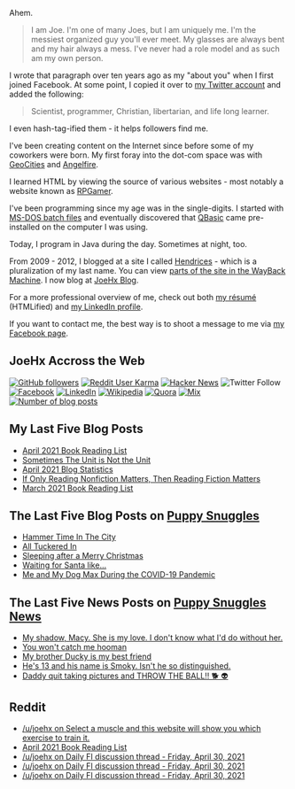 Ahem.

> I am Joe. I'm one of many Joes, but I am uniquely me. I'm the messiest organized guy you'll ever meet. My glasses are always bent and my hair always a mess. I've never had a role model and as such am my own person.

I wrote that paragraph over ten years ago as my "about you" when I first joined Facebook. At some point, I copied it over to [my Twitter account](https://twitter.com/JoeHxBlog) and added the following:

> Scientist, programmer, Christian, libertarian, and life long learner.

I even hash-tag-ified them - it helps followers find me.

I've been creating content on the Internet since before some of my coworkers were born. My first foray into the dot-com space was with [GeoCities](https://en.wikipedia.org/wiki/Yahoo!_GeoCities) and [Angelfire](https://en.wikipedia.org/wiki/Angelfire).

I learned HTML by viewing the source of various websites - most notably a website known as [RPGamer](https://rpgamer.com/).

I've been programming since my age was in the single-digits. I started with [MS-DOS batch files](https://en.wikipedia.org/wiki/Batch_file) and eventually discovered that [QBasic](https://en.wikipedia.org/wiki/QBasic) came pre-installed on the computer I was using.

Today, I program in Java during the day. Sometimes at night, too.

From 2009 - 2012, I blogged at a site I called [Hendrices](https://www.facebook.com/Hendricescom/) - which is a pluralization of my last name. You can view [parts of the site in the WayBack Machine](https://web.archive.org/web/20090731115109/http://www.hendrices.com/). I now blog at [JoeHx Blog](https://www.joehxblog.com/).

For a more professional overview of me, check out both [my r&eacute;sum&eacute;](https://www.joehxblog.com/resume/) (HTMLified) and [my LinkedIn profile](https://www.linkedin.com/in/joehx/).

If you want to contact me, the best way is to shoot a message to me via [my Facebook page](https://www.facebook.com/JoeHxBlog/).

## JoeHx Accross the Web

[![GitHub followers](https://img.shields.io/github/followers/hendrixjoseph?label=GitHub&style=for-the-badge&logo=github)](https://github.com/hendrixjoseph)
[![Reddit User Karma](https://img.shields.io/reddit/user-karma/combined/joehx?label=Reddit&style=for-the-badge&logo=reddit)](https://www.reddit.com/user/joehx/)
[![Hacker News](https://img.shields.io/badge/dynamic/json?label=hacker+news&query=%24.karma&url=https%3A%2F%2Fhacker-news.firebaseio.com%2Fv0%2Fuser%2Fjoehx2.json&color=ff6600&style=for-the-badge&logo=y-combinator)](https://news.ycombinator.com/user?id=joehx2)
![Twitter Follow](https://img.shields.io/twitter/follow/JoeHxBlog?label=Twitter&style=for-the-badge&logo=twitter&color=1da1f2)
[![Facebook](https://img.shields.io/static/v1?label=FACEBOOK&message=137%20LIKES&color=3b5998&style=for-the-badge&logo=facebook)](https://www.facebook.com/JoeHxBlog)
[![LinkedIn](https://img.shields.io/static/v1?label=linkedin&message=193%20connections&color=2867b2&style=for-the-badge&logo=linkedin)](https://www.linkedin.com/in/joehx)
[![Wikipedia](https://img.shields.io/badge/dynamic/xml?label=wikipedia&query=%2F%2F%2A%5B%40id%3D%22general-stats%22%5D%2Fdiv%2Fdiv%2Fdiv%5B1%5D%2Ftable%2Ftbody%2Ftr%5B11%5D%2Ftd%5B2%5D%2Fstrong&suffix=%20edits&url=https%3A%2F%2Fxtools.wmflabs.org%2Fec%2Fen.wikipedia.org%2FHendrixjoseph&style=for-the-badge&logo=wikipedia&color=9f9f9f)](https://en.wikipedia.org/wiki/User:Hendrixjoseph)
[![Quora](https://img.shields.io/static/v1?label=quora&message=110%20followers&color=b92b27&style=for-the-badge&logo=quora&logoColor=b92b27)](https://www.quora.com/profile/Joseph-Hendrix)
[![Mix](https://img.shields.io/static/v1?label=mix&message=14k%20followers&color=ff8126&style=for-the-badge&logo=mix&logoColor=ff8126)](https://mix.com/joehx)
[![Number of blog posts](https://img.shields.io/endpoint?style=for-the-badge&url=https%3A%2F%2Fwww.joehxblog.com%2Fdata%2Fnumposts.json)](https://www.joehxblog.com/)

## My Last Five Blog Posts

<!-- JOEHXBLOG:START -->
- [April 2021 Book Reading List](https://www.joehxblog.com/april-2021-book-reading-list/)
- [Sometimes The Unit is Not the Unit](https://www.joehxblog.com/the-unit-is-not-the-unit/)
- [April 2021 Blog Statistics](https://www.joehxblog.com/april-2021-blog-statistics/)
- [If Only Reading Nonfiction Matters, Then Reading Fiction Matters](https://www.joehxblog.com/if-only-reading-nonfiction-matters/)
- [March 2021 Book Reading List](https://www.joehxblog.com/march-2021-book-reading-list/)
<!-- JOEHXBLOG:END -->

## The Last Five Blog Posts on [Puppy Snuggles](https://www.puppy-snuggles.com/)

<!-- PUPPY-SNUGGLES:START -->
- [Hammer Time In The City](https://www.puppy-snuggles.com/blog/hammer-time-in-the-city/)
- [All Tuckered In](https://www.puppy-snuggles.com/blog/all-tuckered-in/)
- [Sleeping after a Merry Christmas](https://www.puppy-snuggles.com/blog/sleeping-after-a-merry-christmas/)
- [Waiting for Santa like...](https://www.puppy-snuggles.com/blog/waiting-for-santa-like/)
- [Me and My Dog Max During the COVID-19 Pandemic](https://www.puppy-snuggles.com/blog/me-and-my-dog-max-during-the-covid-19-pandemic/)
<!-- PUPPY-SNUGGLES:END -->

## The Last Five News Posts on [Puppy Snuggles News](https://news.puppy-snuggles.com/)

<!-- PUPPY-SNUGGLES-NEWS:START -->
- [My shadow, Macy. She is my love. I don't know what I'd do without her.](https://news.puppy-snuggles.com/5787761/my-shadow-macy-she-is-my-love-i-dont-know-what-id-do-without-her)
- [You won't catch me hooman](https://news.puppy-snuggles.com/5806939/you-wont-catch-me-hooman)
- [My brother Ducky is my best friend](https://news.puppy-snuggles.com/5806940/my-brother-ducky-is-my-best-friend)
- [He's 13 and his name is Smoky. Isn't he so distinguished.](https://news.puppy-snuggles.com/4574936/hes-13-and-his-name-is-smoky-isnt-he-so-distinguished)
- [Daddy quit taking pictures and THROW THE BALL!! 🐕 👽](https://news.puppy-snuggles.com/5806941/daddy-quit-taking-pictures-and-throw-the-ball)
<!-- PUPPY-SNUGGLES-NEWS:END -->

## Reddit

<!-- REDDIT:START -->
- [/u/joehx on Select a muscle and this website will show you which exercise to train it.](https://www.reddit.com/r/InternetIsBeautiful/comments/n4sayb/select_a_muscle_and_this_website_will_show_you/gwxuxv3/)
- [April 2021 Book Reading List](https://www.reddit.com/r/u_joehx/comments/n469wa/april_2021_book_reading_list/)
- [/u/joehx on Daily FI discussion thread - Friday, April 30, 2021](https://www.reddit.com/r/financialindependence/comments/n1pwe1/daily_fi_discussion_thread_friday_april_30_2021/gwfyozo/)
- [/u/joehx on Daily FI discussion thread - Friday, April 30, 2021](https://www.reddit.com/r/financialindependence/comments/n1pwe1/daily_fi_discussion_thread_friday_april_30_2021/gwfyfz8/)
- [/u/joehx on Daily FI discussion thread - Friday, April 30, 2021](https://www.reddit.com/r/financialindependence/comments/n1pwe1/daily_fi_discussion_thread_friday_april_30_2021/gwfm0h5/)
<!-- REDDIT:END -->
